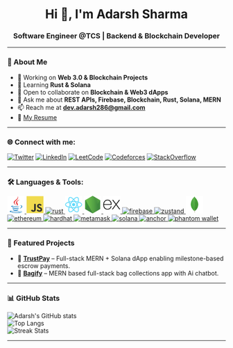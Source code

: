 <h1 align="center">Hi 👋, I'm Adarsh Sharma</h1>
<h3 align="center">Software Engineer @TCS | Backend & Blockchain Developer</h3>

---

### 🚀 About Me
- 🔭 Working on **Web 3.0 & Blockchain Projects**
- 🌱 Learning **Rust & Solana**
- 👯 Open to collaborate on **Blockchain & Web3 dApps**
- 💬 Ask me about **REST APIs, Firebase, Blockchain, Rust, Solana, MERN**
- 📫 Reach me at **dev.adarsh286@gmail.com**
- 📄 [My Resume](https://drive.google.com/file/d/1fXYaCc7m3g9yynRjia-ykMJaELe5vX0w/view?usp=drive_link)

---

### 🌐 Connect with me:
[![Twitter](https://img.shields.io/badge/Twitter-%231DA1F2.svg?logo=Twitter&logoColor=white)](https://twitter.com/dev_adarsh286)
[![LinkedIn](https://img.shields.io/badge/LinkedIn-blue?logo=linkedin&logoColor=white)](https://linkedin.com/in/adarsh-sharma-82815020a)
[![LeetCode](https://img.shields.io/badge/LeetCode-orange?logo=leetcode&logoColor=white)](https://leetcode.com/adarshl2l)
[![Codeforces](https://img.shields.io/badge/Codeforces-blue?logo=codeforces&logoColor=white)](https://codeforces.com/profile/adarsh400)
[![StackOverflow](https://img.shields.io/badge/StackOverflow-FE7A16?logo=stack-overflow&logoColor=white)](https://stackoverflow.com/users/21086490)

---

<h3 align="left">🛠️ Languages & Tools:</h3>
<p align="left"> 
  <!-- Languages -->
  <a href="https://www.java.com" target="_blank" rel="noreferrer"> 
    <img src="https://raw.githubusercontent.com/devicons/devicon/master/icons/java/java-original.svg" alt="java" width="40" height="40"/> 
  </a>
  <a href="https://developer.mozilla.org/en-US/docs/Web/JavaScript" target="_blank" rel="noreferrer"> 
    <img src="https://raw.githubusercontent.com/devicons/devicon/master/icons/javascript/javascript-original.svg" alt="javascript" width="40" height="40"/> 
  </a>
  <a href="https://www.rust-lang.org/" target="_blank" rel="noreferrer"> 
    <img src="[https://www.rust-lang.org/static/images/rust-logo-blk.svg](https://e7.pngegg.com/pngimages/856/814/png-clipart-rust-system-programming-language-computer-programming-rusted-miscellaneous-computer-programming-thumbnail.png)" alt="rust" width="40" height="40"/> 
  </a>
  
  <!-- Frameworks & Libraries -->
  <a href="https://reactjs.org/" target="_blank" rel="noreferrer"> 
    <img src="https://raw.githubusercontent.com/devicons/devicon/master/icons/react/react-original.svg" alt="react" width="40" height="40"/> 
  </a>
  <a href="https://nodejs.org" target="_blank" rel="noreferrer"> 
    <img src="https://raw.githubusercontent.com/devicons/devicon/master/icons/nodejs/nodejs-original.svg" alt="nodejs" width="40" height="40"/> 
  </a>
  <a href="https://expressjs.com" target="_blank" rel="noreferrer"> 
    <img src="https://raw.githubusercontent.com/devicons/devicon/master/icons/express/express-original.svg" alt="express" width="40" height="40"/> 
  </a>
  <a href="https://firebase.google.com/" target="_blank" rel="noreferrer"> 
    <img src="https://www.vectorlogo.zone/logos/firebase/firebase-icon.svg" alt="firebase" width="40" height="40"/> 
  </a>
  <a href="https://zustand-demo.pmnd.rs/" target="_blank" rel="noreferrer"> 
    <img src="https://avatars.githubusercontent.com/u/72518640?s=200&v=4" alt="zustand" width="40" height="40"/> 
  </a>

  <!-- Databases & Cloud -->
  <a href="https://www.mongodb.com/" target="_blank" rel="noreferrer"> 
    <img src="https://raw.githubusercontent.com/devicons/devicon/master/icons/mongodb/mongodb-original.svg" alt="mongodb" width="40" height="40"/> 
  </a>

  <!-- Blockchain Tools -->
  <a href="https://ethereum.org/" target="_blank" rel="noreferrer"> 
    <img src="https://cryptologos.cc/logos/ethereum-eth-logo.svg" alt="ethereum" width="40" height="40"/> 
  </a>
  <a href="https://hardhat.org/" target="_blank" rel="noreferrer"> 
    <img src="https://seeklogo.com/images/H/hardhat-logo-888739EBB4-seeklogo.com.png" alt="hardhat" width="40" height="40"/> 
  </a>
  <a href="https://metamask.io/" target="_blank" rel="noreferrer"> 
    <img src="https://raw.githubusercontent.com/MetaMask/brand-resources/master/SVG/metamask-fox.svg" alt="metamask" width="40" height="40"/> 
  </a>
  <a href="https://www.solana.com/" target="_blank" rel="noreferrer"> 
    <img src="https://cryptologos.cc/logos/solana-sol-logo.svg" alt="solana" width="40" height="40"/> 
  </a>
  <a href="https://www.anchor-lang.com/" target="_blank" rel="noreferrer"> 
    <img src="https://avatars.githubusercontent.com/u/79146001?s=200&v=4" alt="anchor" width="40" height="40"/> 
  </a>
  <a href="https://phantom.app/" target="_blank" rel="noreferrer"> 
    <img src="https://avatars.githubusercontent.com/u/78782331?s=200&v=4" alt="phantom wallet" width="40" height="40"/> 
  </a>
</p>


---

### 📌 Featured Projects
- 🔹 [**TrustPay**](#) – Full-stack MERN + Solana dApp enabling milestone-based escrow payments.
- 🔹 [**Bagify**](https://github.com/Adarshk18/Bagify) – MERN based full-stack bag collections app with Ai chatbot.

---

### 📊 GitHub Stats
![Adarsh's GitHub stats](https://github-readme-stats.vercel.app/api?username=adarshk18&show_icons=true&theme=radical)  
![Top Langs](https://github-readme-stats.vercel.app/api/top-langs/?username=adarshk18&layout=compact&theme=radical)  
![Streak Stats](https://github-readme-streak-stats.herokuapp.com/?user=adarshk18&theme=radical)  

---
